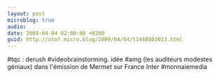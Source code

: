 ```yaml
---
layout: post
microblog: true
audio: 
date: 2009-04-04 02:00:00 +0200
guid: http://xtof.micro.blog/2009/04/04/t1448803013.html
---
```

#tqc : derush #videobrainstorming. idée #amg (les auditeurs modestes géniaux) dans l'émission de Mermet sur France Inter #monnaiemedia
